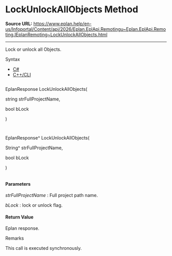 # LockUnlockAllObjects Method

**Source URL:** https://www.eplan.help/en-us/Infoportal/Content/api/2026/Eplan.EplApi.Remotingu~Eplan.EplApi.Remoting.IEplanRemoting~LockUnlockAllObjects.html

---

Lock or unlock all Objects.

Syntax

- [C#](#i-syntax-CS)
- [C++/CLI](#i-syntax-CPP2005)

```
```
EplanResponse LockUnlockAllObjects( 

   string strFullProjectName,

   bool bLock

)
```
```

```
```
EplanResponse^ LockUnlockAllObjects( 

   String^ strFullProjectName,

   bool bLock

)
```
```

#### Parameters

*strFullProjectName*
:   Full project path name.

*bLock*
:   lock or unlock flag.

#### Return Value

Eplan response.

Remarks

This call is executed synchronously.
